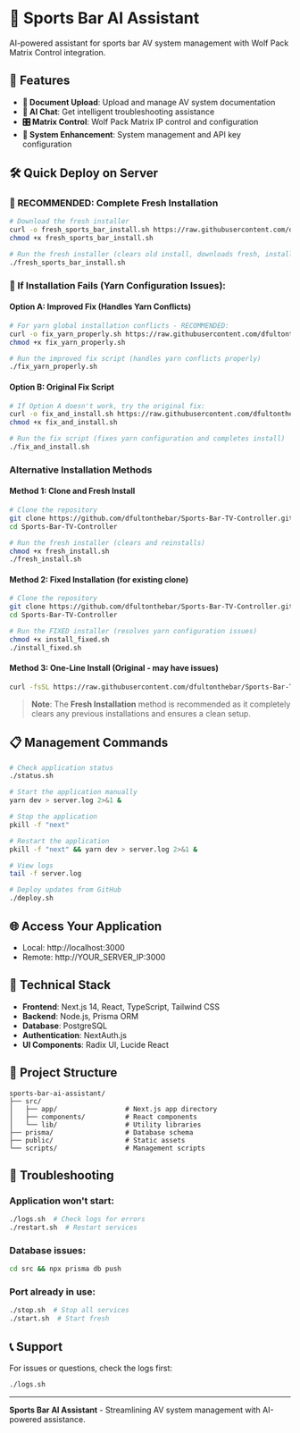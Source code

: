 
# 🏈 Sports Bar AI Assistant

AI-powered assistant for sports bar AV system management with Wolf Pack Matrix Control integration.

## 🚀 Features

- **📄 Document Upload**: Upload and manage AV system documentation
- **🤖 AI Chat**: Get intelligent troubleshooting assistance 
- **🎛️ Matrix Control**: Wolf Pack Matrix IP control and configuration
- **🔧 System Enhancement**: System management and API key configuration

## 🛠️ Quick Deploy on Server

### 🚀 RECOMMENDED: Complete Fresh Installation
```bash
# Download the fresh installer
curl -o fresh_sports_bar_install.sh https://raw.githubusercontent.com/dfultonthebar/Sports-Bar-TV-Controller/main/fresh_install.sh
chmod +x fresh_sports_bar_install.sh

# Run the fresh installer (clears old install, downloads fresh, installs)
./fresh_sports_bar_install.sh
```

### 🔧 If Installation Fails (Yarn Configuration Issues):

#### Option A: Improved Fix (Handles Yarn Conflicts)
```bash
# For yarn global installation conflicts - RECOMMENDED:
curl -o fix_yarn_properly.sh https://raw.githubusercontent.com/dfultonthebar/Sports-Bar-TV-Controller/main/fix_yarn_properly.sh
chmod +x fix_yarn_properly.sh

# Run the improved fix script (handles yarn conflicts properly)
./fix_yarn_properly.sh
```

#### Option B: Original Fix Script  
```bash
# If Option A doesn't work, try the original fix:
curl -o fix_and_install.sh https://raw.githubusercontent.com/dfultonthebar/Sports-Bar-TV-Controller/main/fix_and_install.sh
chmod +x fix_and_install.sh

# Run the fix script (fixes yarn configuration and completes install)
./fix_and_install.sh
```

### Alternative Installation Methods

#### Method 1: Clone and Fresh Install
```bash
# Clone the repository
git clone https://github.com/dfultonthebar/Sports-Bar-TV-Controller.git
cd Sports-Bar-TV-Controller

# Run the fresh installer (clears and reinstalls)
chmod +x fresh_install.sh
./fresh_install.sh
```

#### Method 2: Fixed Installation (for existing clone)
```bash
# Clone the repository
git clone https://github.com/dfultonthebar/Sports-Bar-TV-Controller.git
cd Sports-Bar-TV-Controller

# Run the FIXED installer (resolves yarn configuration issues)
chmod +x install_fixed.sh
./install_fixed.sh
```

#### Method 3: One-Line Install (Original - may have issues)
```bash
curl -fsSL https://raw.githubusercontent.com/dfultonthebar/Sports-Bar-TV-Controller/main/install.sh | bash
```

> **Note**: The **Fresh Installation** method is recommended as it completely clears any previous installations and ensures a clean setup.

## 📋 Management Commands

```bash
# Check application status
./status.sh

# Start the application manually
yarn dev > server.log 2>&1 &

# Stop the application  
pkill -f "next"

# Restart the application
pkill -f "next" && yarn dev > server.log 2>&1 &

# View logs
tail -f server.log

# Deploy updates from GitHub
./deploy.sh
```

## 🌐 Access Your Application

- Local: http://localhost:3000
- Remote: http://YOUR_SERVER_IP:3000

## 🔧 Technical Stack

- **Frontend**: Next.js 14, React, TypeScript, Tailwind CSS
- **Backend**: Node.js, Prisma ORM
- **Database**: PostgreSQL
- **Authentication**: NextAuth.js
- **UI Components**: Radix UI, Lucide React

## 📁 Project Structure

```
sports-bar-ai-assistant/
├── src/
│   ├── app/                 # Next.js app directory
│   ├── components/          # React components
│   └── lib/                 # Utility libraries
├── prisma/                  # Database schema
├── public/                  # Static assets
└── scripts/                 # Management scripts
```

## 🐛 Troubleshooting

### Application won't start:
```bash
./logs.sh  # Check logs for errors
./restart.sh  # Restart services
```

### Database issues:
```bash
cd src && npx prisma db push
```

### Port already in use:
```bash
./stop.sh  # Stop all services
./start.sh  # Start fresh
```

## 📞 Support

For issues or questions, check the logs first:
```bash
./logs.sh
```

---
**Sports Bar AI Assistant** - Streamlining AV system management with AI-powered assistance.
